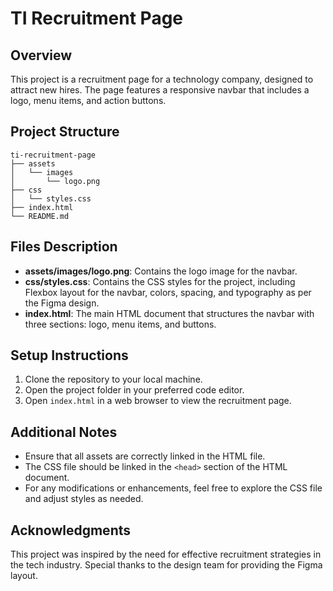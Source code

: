 # TI Recruitment Page

## Overview
This project is a recruitment page for a technology company, designed to attract new hires. The page features a responsive navbar that includes a logo, menu items, and action buttons.

## Project Structure
```
ti-recruitment-page
├── assets
│   └── images
│       └── logo.png
├── css
│   └── styles.css
├── index.html
└── README.md
```

## Files Description
- **assets/images/logo.png**: Contains the logo image for the navbar.
- **css/styles.css**: Contains the CSS styles for the project, including Flexbox layout for the navbar, colors, spacing, and typography as per the Figma design.
- **index.html**: The main HTML document that structures the navbar with three sections: logo, menu items, and buttons.

## Setup Instructions
1. Clone the repository to your local machine.
2. Open the project folder in your preferred code editor.
3. Open `index.html` in a web browser to view the recruitment page.

## Additional Notes
- Ensure that all assets are correctly linked in the HTML file.
- The CSS file should be linked in the `<head>` section of the HTML document.
- For any modifications or enhancements, feel free to explore the CSS file and adjust styles as needed.

## Acknowledgments
This project was inspired by the need for effective recruitment strategies in the tech industry. Special thanks to the design team for providing the Figma layout.